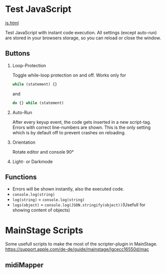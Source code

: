 # Test JavaScript
[js.html](js.html)

Test JavaScript with instant code execution. All settings (except auto-run) are stored in your browsers storage, so you can reload or close the window.
## Buttons
1. Loop-Protection

   Toggle while-loop protection on and off.
   Works only for
	 ```JavaScript
	 while (statement) {}
	 ```
	 and
	 ```JavaScript
	 do {} while (statement)
	 ```
2. Auto-Run

   After every keyup event, the code gets inserted in a new script-tag. Errors with correct line-numbers are shown.
   This is the only setting which is by default off to prevent crashes on reloading.
3. Orientation

   Rotate editor and console 90°
4. Light- or Darkmode
## Functions
* Errors will be shown instantly, also the executed code.
* `console.log(string)`
* `log(string)` = `console.log(string)`
* `logs(object)` = `console.log(JSON.stringify(object))`(Usefull for showing content of objects)

# MainStage Scripts
Some usefull scripts to make the most of the scripter-plugin in MainStage. https://support.apple.com/de-de/guide/mainstage/lgcecc16550d/mac

## midiMapper
